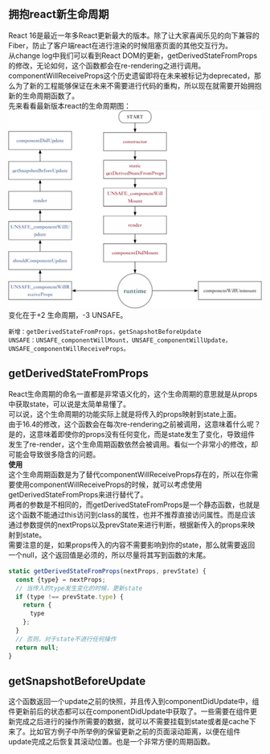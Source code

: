 ## 拥抱react新生命周期
React 16是最近一年多React更新最大的版本。除了让大家喜闻乐见的向下兼容的Fiber，防止了客户端react在进行渲染的时候阻塞页面的其他交互行为。  
从change log中我们可以看到React DOM的更新，getDerivedStateFromProps的修改，无论如何，这个函数都会在re-rendering之进行调用。  
componentWillReceiveProps这个历史遗留即将在未来被标记为deprecated，那么为了新的工程能够保证在未来不需要进行代码的重构，所以现在就需要开始拥抱新的生命周期函数了。  
先来看看最新版本react的生命周期图：  
![](/img/0501.png)  
变化在于+2 生命周期，-3 UNSAFE。  
```
新增：getDerivedStateFromProps，getSnapshotBeforeUpdate
UNSAFE：UNSAFE_componentWillMount，UNSAFE_componentWillUpdate，UNSAFE_componentWillReceiveProps。
```
## getDerivedStateFromProps
React生命周期的命名一直都是非常语义化的，这个生命周期的意思就是从props中获取state，可以说是太简单易懂了。  
可以说，这个生命周期的功能实际上就是将传入的props映射到state上面。  
由于16.4的修改，这个函数会在每次re-rendering之前被调用，这意味着什么呢？  
是的，这意味着即使你的props没有任何变化，而是state发生了变化，导致组件发生了re-render，这个生命周期函数依然会被调用。看似一个非常小的修改，却可能会导致很多隐含的问题。  
**使用**  
这个生命周期函数是为了替代componentWillReceiveProps存在的，所以在你需要使用componentWillReceiveProps的时候，就可以考虑使用getDerivedStateFromProps来进行替代了。  
两者的参数是不相同的，而getDerivedStateFromProps是一个静态函数，也就是这个函数不能通过this访问到class的属性，也并不推荐直接访问属性。而是应该通过参数提供的nextProps以及prevState来进行判断，根据新传入的props来映射到state。  
需要注意的是，如果props传入的内容不需要影响到你的state，那么就需要返回一个null，这个返回值是必须的，所以尽量将其写到函数的末尾。  
```javascript
static getDerivedStateFromProps(nextProps, prevState) {
  const {type} = nextProps;
  // 当传入的type发生变化的时候，更新state
  if (type !== prevState.type) {
    return {
      type
    };
  }
  // 否则，对于state不进行任何操作
  return null;
}

```
## getSnapshotBeforeUpdate
这个函数返回一个update之前的快照，并且传入到componentDidUpdate中，组件更新前后的状态都可以在componentDidUpdate中获取了。一些需要在组件更新完成之后进行的操作所需要的数据，就可以不需要挂载到state或者是cache下来了。比如官方例子中所举例的保留更新之前的页面滚动距离，以便在组件update完成之后恢复其滚动位置。也是一个非常方便的周期函数。  